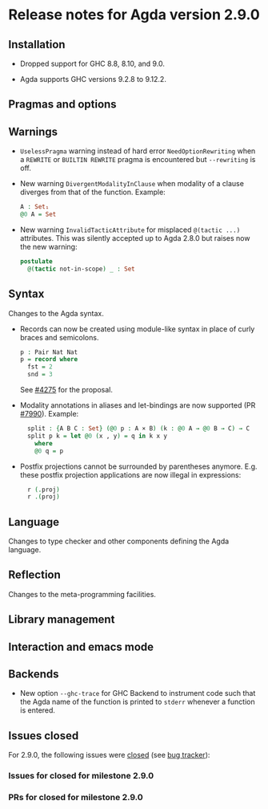 Release notes for Agda version 2.9.0
====================================

Installation
------------

* Dropped support for GHC 8.8, 8.10, and 9.0.

* Agda supports GHC versions 9.2.8 to 9.12.2.

Pragmas and options
-------------------

Warnings
--------

* `UselessPragma` warning instead of hard error `NeedOptionRewriting` when a
  `REWRITE` or `BUILTIN REWRITE` pragma is encountered but `--rewriting` is off.

* New warning `DivergentModalityInClause` when modality of a clause diverges
  from that of the function.  Example:
  ```agda
  A : Set₁
  @0 A = Set
  ```

* New warning `InvalidTacticAttribute` for misplaced `@(tactic ...)` attributes.
  This was silently accepted up to Agda 2.8.0 but raises now the new warning:
  ```agda
  postulate
    @(tactic not-in-scope) _ : Set
  ```

Syntax
------

Changes to the Agda syntax.

* Records can now be created using module-like syntax in place of curly braces
  and semicolons.

  ```agda
  p : Pair Nat Nat
  p = record where
    fst = 2
    snd = 3
  ```

  See [#4275](https://github.com/agda/agda/issues/4275) for the proposal.

* Modality annotations in aliases and let-bindings are now supported
  (PR [#7990]()).
  Example:
  ```agda
    split : {A B C : Set} (@0 p : A × B) (k : @0 A → @0 B → C) → C
    split p k = let @0 (x , y) = q in k x y
      where
      @0 q = p
  ```

* Postfix projections cannot be surrounded by parentheses anymore.
  E.g. these postfix projection applications are now illegal in expressions:
  ```agda
    r (.proj)
    r .(proj)
  ```

Language
--------

Changes to type checker and other components defining the Agda language.

Reflection
----------

Changes to the meta-programming facilities.

Library management
------------------


Interaction and emacs mode
--------------------------

Backends
--------

* New option `--ghc-trace` for GHC Backend to instrument code
  such that the Agda name of the function is printed to `stderr`
  whenever a function is entered.

Issues closed
-------------

For 2.9.0, the following issues were
[closed](https://github.com/agda/agda/issues?q=is%3Aissue+milestone%3A2.9.0+is%3Aclosed)
(see [bug tracker](https://github.com/agda/agda/issues)):

### Issues for closed for milestone 2.9.0

### PRs for closed for milestone 2.9.0
